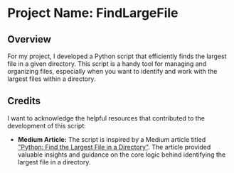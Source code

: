 # Project Name: FindLargeFile

## Overview
For my project, I developed a Python script that efficiently finds the largest file in a given directory. This script is a handy tool for managing and organizing files, especially when you want to identify and work with the largest files within a directory.

## Credits
I want to acknowledge the helpful resources that contributed to the development of this script:

- **Medium Article:** The script is inspired by a Medium article titled ["Python: Find the Largest File in a Directory"](https://medium.com/@technicadil_001/python-find-the-largest-file-in-a-directory-4bedf0802d77). The article provided valuable insights and guidance on the core logic behind identifying the largest file in a directory.



